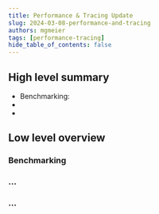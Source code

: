 ```yaml
---
title: Performance & Tracing Update
slug: 2024-03-08-performance-and-tracing
authors: mgmeier
tags: [performance-tracing]
hide_table_of_contents: false
---
```


## High level summary

* Benchmarking:
* 
* 


## Low level overview


### Benchmarking

### ...

### ...
